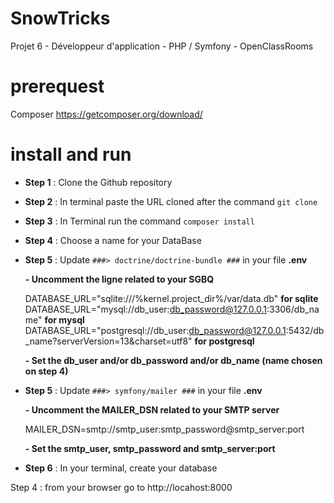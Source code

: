 # SnowTricks
Projet 6 - Développeur d'application - PHP / Symfony - OpenClassRooms

# prerequest
Composer https://getcomposer.org/download/

# install and run
- **Step 1** : Clone the Github repository

- **Step 2** : In terminal paste the URL cloned after the command ``git clone``

- **Step 3** : In Terminal run the command ``composer install``

- **Step 4** : Choose a name for your DataBase

- **Step 5** : Update ``###> doctrine/doctrine-bundle ###`` in your file **.env**

  **- Uncomment the ligne related to your SGBQ**

    DATABASE_URL="sqlite:///%kernel.project_dir%/var/data.db" **for sqlite**
    DATABASE_URL="mysql://db_user:db_password@127.0.0.1:3306/db_name" **for mysql**
    DATABASE_URL="postgresql://db_user:db_password@127.0.0.1:5432/db_name?serverVersion=13&charset=utf8" **for postgresql**

  **- Set the db_user and/or db_password and/or db_name (name chosen on step 4)**

- **Step 5** : Update ``###> symfony/mailer ###`` in your file **.env**

  **- Uncomment the MAILER_DSN related to your SMTP server**
  
  MAILER_DSN=smtp://smtp_user:smtp_password@smtp_server:port
  
  **- Set the smtp_user, smtp_password and smtp_server:port**
  
- **Step 6** : In your terminal, create your database
  
Step 4 : from your browser go to http://locahost:8000
